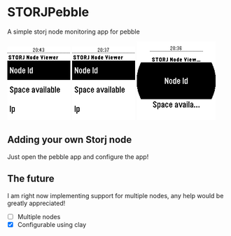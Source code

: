 # STORJPebble
A simple storj node monitoring app for pebble

![Aplite](/images/Aplite_STORJ.png)
![Basalt](/images/Basalt_STORJ.png)
![Chalk](/images/Chalk_STORJ.png)

## Adding your own Storj node
Just open the pebble app and configure the app!

## The future
I am right now implementing support for multiple nodes, any help would be greatly appreciated!

- [ ] Multiple nodes
- [x] Configurable using clay
